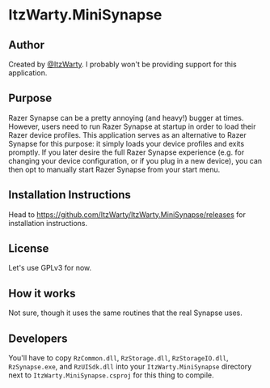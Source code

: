 # ItzWarty.MiniSynapse
## Author
Created by [@ItzWarty](http://www.twitter.com/ItzWarty). I probably won't be providing support for this application.

## Purpose
Razer Synapse can be a pretty annoying (and heavy!) bugger at times. However, users need to run Razer Synapse at startup in order to load their Razer device profiles. This application serves as an alternative to Razer Synapse for this purpose: it simply loads your device profiles and exits promptly. If you later desire the full Razer Synapse experience (e.g. for changing your device configuration, or if you plug in a new device), you can then opt to manually start Razer Synapse from your start menu.

## Installation Instructions
Head to https://github.com/ItzWarty/ItzWarty.MiniSynapse/releases for installation instructions.

## License
Let's use GPLv3 for now.

## How it works
Not sure, though it uses the same routines that the real Synapse uses.

## Developers
You'll have to copy `RzCommon.dll`, `RzStorage.dll`, `RzStorageIO.dll`, `RzSynapse.exe`, and `RzUISdk.dll` into your `ItzWarty.MiniSynapse` directory next to `ItzWarty.MiniSynapse.csproj` for this thing to compile.
